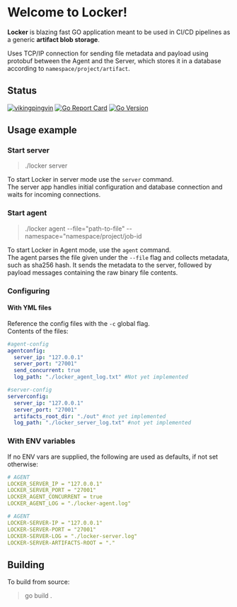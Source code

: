 # Welcome to Locker!

**Locker** is blazing fast GO application meant to be used in CI/CD pipelines as a generic **artifact blob storage**.

Uses TCP/IP connection for sending file metadata and payload using protobuf between the Agent and the Server, which stores it in a database according to `namespace/project/artifact`.

## Status
[![vikingpingvin](https://img.shields.io/circleci/build/gh/VikingPingvin/go-locker/master)](https://app.circleci.com/pipelines/github/VikingPingvin/go-locker?branch=master)
[![Go Report Card](https://goreportcard.com/badge/github.com/VikingPingvin/go-locker)](https://goreportcard.com/report/github.com/VikingPingvin/go-locker)
[![Go Version](https://img.shields.io/github/go-mod/go-version/VikingPingvin/go-locker)](https://img.shields.io/github/go-mod/go-version/VikingPingvin/go-locker)


## Usage example


### Start server
> ./locker server

To start Locker in server mode use the `server` command.  
The server app handles initial configuration and database connection and waits for incoming connections.
### Start agent
> ./locker agent --file="path-to-file" --namespace="namespace/project/job-id

To start Locker in Agent mode, use the `agent` command.  
The agent parses the file given under the `--file` flag and collects metadata, such as sha256 hash.
It sends the metadata to the server, followed by payload messages containing the raw binary file contents.

### Configuring
#### With YML files
Reference the config files with the `-c` global flag.  
Contents of the files:
```yml
#agent-config
agentconfig:
  server_ip: "127.0.0.1"
  server_port: "27001"
  send_concurrent: true
  log_path: "./locker_agent_log.txt" #Not yet implemented
```
```yml
#server-config
serverconfig:
  server_ip: "127.0.0.1"
  server_port: "27001"
  artifacts_root_dir: "./out" #not yet implemented
  log_path: "./locker_server_log.txt" #not yet implemented
```
### With ENV variables
If no ENV vars are supplied, the following are used as defaults, if not set otherwise:
```yml
# AGENT
LOCKER_SERVER_IP = "127.0.0.1"
LOCKER_SERVER_PORT = "27001"
LOCKER_AGENT_CONCURRENT = true
LOCKER_AGENT_LOG = "./locker-agent.log"
```
```yml
# AGENT
LOCKER-SERVER-IP = "127.0.0.1"
LOCKER-SERVER-PORT = "27001"
LOCKER-SERVER-LOG = "./locker-server.log"
LOCKER-SERVER-ARTIFACTS-ROOT = "."
```
## Building
To build from source:
> go build .

